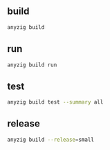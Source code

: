 ## build
```sh
anyzig build
```

## run
```sh
anyzig build run
```

## test
```sh
anyzig build test --summary all
```

## release
```sh
anyzig build --release=small
```


